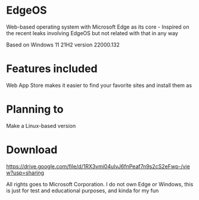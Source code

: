 # EdgeOS
Web-based operating system with Microsoft Edge as its core - Inspired on the recent leaks involving EdgeOS but not related with that in any way

Based on Windows 11 21H2 version 22000.132

# Features included

Web App Store makes it easier to find your favorite sites and install them as 

# Planning to

Make a Linux-based version 

# Download

https://drive.google.com/file/d/1RX3vmi04uIvJ6fnPeaf7n9s2cS2eFwp-/view?usp=sharing

All rights goes to Microsoft Corporation. I do not own Edge or Windows, this is just for test and educational purposes, and kinda for my fun
